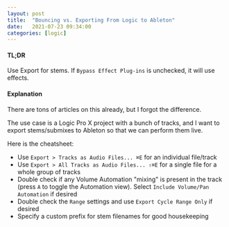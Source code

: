 ```yaml
---
layout: post
title:  "Bouncing vs. Exporting From Logic to Ableton"
date:   2021-07-23 09:34:00
categories: [logic]
---
```


#### TL;DR

Use Export for stems. If `Bypass Effect Plug-ins` is unchecked, it will use effects.

#### Explanation

There are tons of articles on this already, but I forgot the difference.

The use case is a Logic Pro X project with a bunch of tracks, and I want to export stems/submixes to Ableton so that we can perform them live.

Here is the cheatsheet:

* Use `Export > Tracks as Audio Files... ⌘E` for an individual file/track
* Use `Export > All Tracks as Audio Files... ⇧⌘E` for a single file for a whole group of tracks
* Double check if any Volume Automation "mixing" is present in the track (press `A` to toggle the Automation view). Select `Include Volume/Pan Automation` if desired
* Double check the `Range` settings and use `Export Cycle Range Only` if desired
* Specify a custom prefix for stem filenames for good housekeeping
